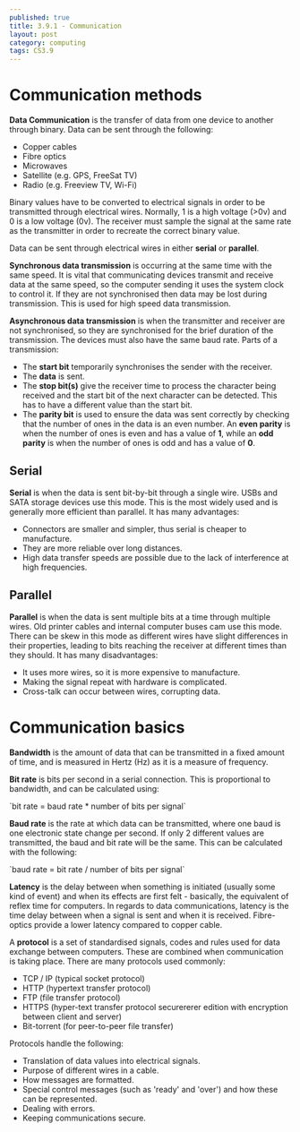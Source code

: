 ```yaml
---
published: true
title: 3.9.1 - Communication
layout: post
category: computing
tags: CS3.9
---
```


# Communication methods
**Data Communication** is the transfer of data from one device to another through binary. Data can be sent through the following:

  * Copper cables
  * Fibre optics
  * Microwaves
  * Satellite (e.g. GPS, FreeSat TV)
  * Radio (e.g. Freeview TV, Wi-Fi)

Binary values have to be converted to electrical signals in order to be transmitted through electrical wires. Normally, 1 is a high voltage (>0v) and 0 is a low voltage (0v). The receiver must sample the signal at the same rate as the transmitter in order to recreate the correct binary value.

Data can be sent through electrical wires in either  **serial** or **parallel**.


**Synchronous data transmission** is occurring at the same time with the same speed. It is vital that communicating devices transmit and receive data at the same speed, so the computer sending it uses the system clock to control it. If they are not synchronised then data may be lost during transmission. This is used for high speed data transmission.

**Asynchronous data transmission** is when the transmitter and receiver are not synchronised, so they are synchronised for the brief duration of the transmission. The devices must also have the same baud rate. Parts of a transmission:

  * The **start bit** temporarily synchronises the sender with the receiver.
  * The **data** is sent.
  * The **stop bit(s)** give the receiver time to process the character being received and the start bit of the next character can be detected. This has to have a different value than the start bit.
  * The **parity bit** is used to ensure the data was sent correctly by checking that the number of ones in the data is an even number. An **even parity** is when the number of ones is even and has a value of **1**, while an **odd parity** is when the number of ones is odd and has a value of **0**.


## Serial
**Serial** is when the data is sent bit-by-bit through a single wire. USBs and SATA storage devices use this mode. This is the most widely used and is generally more efficient than parallel. It has many advantages:

* Connectors are smaller and simpler, thus serial is cheaper to manufacture.
* They are more reliable over long distances.
* High data transfer speeds are possible due to the lack of interference at high frequencies.

## Parallel
**Parallel** is when the data is sent multiple bits at a time through multiple wires. Old printer cables and internal computer buses cam use this mode. There can be skew in this mode as different wires have slight differences in their properties, leading to bits reaching the receiver at different times than they should. It has many disadvantages:

* It uses more wires, so it is more expensive to manufacture.
* Making the signal repeat with hardware is complicated.
* Cross-talk can occur between wires, corrupting data.

# Communication basics

**Bandwidth** is the amount of data that can be transmitted in a fixed amount of time, and is measured in Hertz (Hz) as it is a measure of frequency.

**Bit rate** is bits per second in a serial connection. This is proportional to bandwidth, and can be calculated using:

\`bit rate = baud rate * number of bits per signal\`

**Baud rate** is the rate at which data can be transmitted, where one baud is one electronic state change per second. If only 2 different values are transmitted, the baud and bit rate will be the same. This can be calculated with the following:

\`baud rate = bit rate / number of bits per signal\`

**Latency** is the delay between when something is initiated (usually some kind of event) and when its effects are first felt - basically, the equivalent of reflex time for computers. In regards to data communications, latency is the time delay between when a signal is sent and when it is received. Fibre-optics provide a lower latency compared to copper cable.

A **protocol** is a set of standardised signals, codes and rules used for data exchange between computers. These are combined when communication is taking place. There are many protocols used commonly:

  * TCP / IP (typical socket protocol)
  * HTTP (hypertext transfer protocol)
  * FTP (file transfer protocol)
  * HTTPS (hyper-text transfer protocol securererer edition with encryption between client and server)
  * Bit-torrent (for peer-to-peer file transfer)

Protocols handle the following:

  * Translation of data values into electrical signals.
  * Purpose of different wires in a cable.
  * How messages are formatted.
  * Special control messages (such as 'ready' and 'over') and how these can be represented.
  * Dealing with errors.
  * Keeping communications secure.
